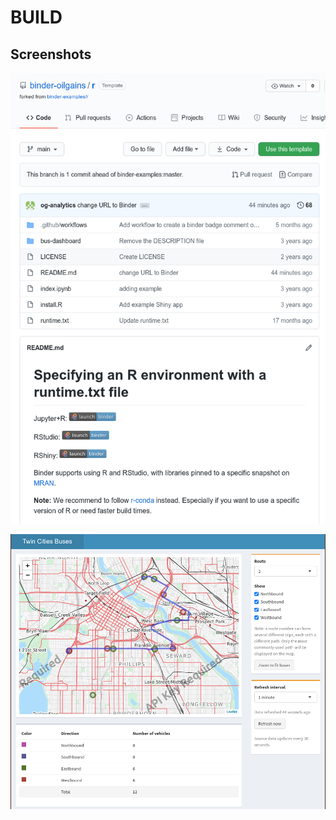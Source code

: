 # BUILD

## Screenshots

![image-20210129114004697](assets/BUILD/image-20210129114004697.png)



![image-20210129114021424](assets/BUILD/image-20210129114021424.png)



